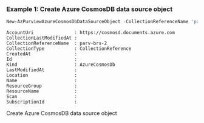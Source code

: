 ### Example 1: Create Azure CosmosDB data source object
```powershell
New-AzPurviewAzureCosmosDbDataSourceObject -CollectionReferenceName 'parv-brs-2' -CollectionType 'CollectionReference' -AccountUri 'https://cosmosd.documents.azure.com'
```

```output
AccountUri               : https://cosmosd.documents.azure.com
CollectionLastModifiedAt :
CollectionReferenceName  : parv-brs-2
CollectionType           : CollectionReference
CreatedAt                :
Id                       :
Kind                     : AzureCosmosDb
LastModifiedAt           :
Location                 :
Name                     :
ResourceGroup            :
ResourceName             :
Scan                     :
SubscriptionId           :
```

Create Azure CosmosDB data source object

